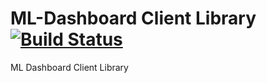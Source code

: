# ML-Dashboard Client Library [![Build Status](https://travis-ci.com/ML-Dashboard/ML-Dashboard-ClientLib.svg?branch=master)](https://travis-ci.com/ML-Dashboard/ML-Dashboard-ClientLib)
ML Dashboard Client Library
